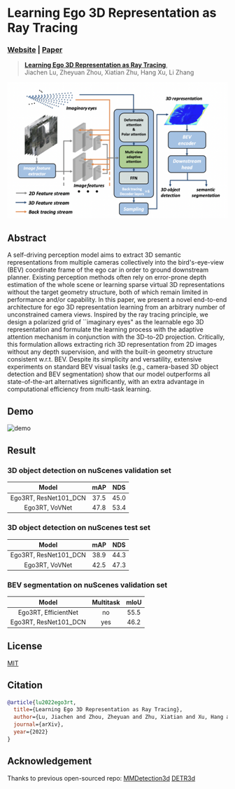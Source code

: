 # Learning Ego 3D Representation as Ray Tracing
### [Website](https://fudan-zvg.github.io/Ego3RT) | [Paper](https://arxiv.org/abs/2206.04042)
> [**Learning Ego 3D Representation as Ray Tracing**](https://arxiv.org/abs/2206.04042),            
> Jiachen Lu, Zheyuan Zhou, Xiatian Zhu, Hang Xu, Li Zhang        

![image](src/intro_fig.png)

## Abstract
A self-driving perception model aims to extract 3D semantic representations from multiple cameras collectively into the bird's-eye-view (BEV) coordinate frame of the ego car in order to ground downstream planner. Existing perception methods often rely on error-prone depth estimation of the whole scene or learning sparse virtual 3D representations without the target geometry structure, both of which remain limited in performance and/or capability. In this paper, we present a novel end-to-end architecture for ego 3D representation learning from an arbitrary number of unconstrained camera views. Inspired by the ray tracing principle, we design a polarized grid of ``imaginary eyes" as the learnable ego 3D representation and formulate the learning process with the adaptive attention mechanism in conjunction with the 3D-to-2D projection. Critically, this formulation allows extracting rich 3D representation from 2D images without any depth supervision, and with the built-in geometry structure consistent w.r.t. BEV. Despite its simplicity and versatility, extensive experiments on standard BEV visual tasks (e.g., camera-based 3D object detection and BEV segmentation) show that our model outperforms all state-of-the-art alternatives significantly, with an extra advantage in computational efficiency from multi-task learning.

## Demo
![demo](src/demo.gif)

## Result
### **3D object detection on nuScenes validation set**
|        Model         | mAP  | NDS  |
| :------------------: | :--: | :---: |
|Ego3RT, ResNet101_DCN | 37.5 | 45.0 |
|Ego3RT, VoVNet | 47.8 | 53.4|

### **3D object detection on nuScenes test set**
|        Model         | mAP  | NDS  |
| :------------------: | :--: | :---: |
|Ego3RT, ResNet101_DCN | 38.9 | 44.3 |
|Ego3RT, VoVNet | 42.5 | 47.3|


### **BEV segmentation on nuScenes validation set**
|        Model         | Multitask | mIoU |
| :------------------: | :--: | :--: |
|Ego3RT, EfficientNet | no | 55.5|
|Ego3RT, ResNet101_DCN | yes | 46.2|

## License

[MIT](LICENSE)
## Citation

```bibtex
@article{lu2022ego3rt,
  title={Learning Ego 3D Representation as Ray Tracing},
  author={Lu, Jiachen and Zhou, Zheyuan and Zhu, Xiatian and Xu, Hang and Zhang, Li},
  journal={arXiv},
  year={2022}
}
```
## Acknowledgement

Thanks to previous open-sourced repo: 
[MMDetection3d](https://github.com/open-mmlab/mmdetection3d)
[DETR3d](https://github.com/WangYueFt/detr3d)